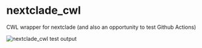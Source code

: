 # nextclade_cwl
CWL wrapper for nextclade (and also an opportunity to test Github Actions)

![nextclade_cwl test output](https://github.com/pvanheus/nextclade_cwl/workflows/test_nextclade/badge.svg)
